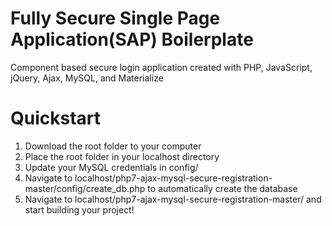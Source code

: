 # Fully Secure Single Page Application(SAP) Boilerplate
Component based secure login application created with PHP, JavaScript, jQuery, Ajax, MySQL, and Materialize

# Quickstart
1) Download the root folder to your computer
2) Place the root folder in your localhost directory
3) Update your MySQL credentials in config/
4) Navigate to localhost/php7-ajax-mysql-secure-registration-master/config/create_db.php to automatically create the database
5) Navigate to localhost/php7-ajax-mysql-secure-registration-master/ and start building your project!
